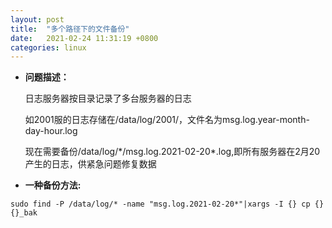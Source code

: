 ```yaml
---
layout: post
title:  "多个路径下的文件备份"
date:   2021-02-24 11:31:19 +0800
categories: linux
---
```

- **问题描述：**

  日志服务器按目录记录了多台服务器的日志

  如2001服的日志存储在/data/log/2001/，文件名为msg.log.year-month-day-hour.log

  现在需要备份/data/log/\*/msg.log.2021-02-20*.log,即所有服务器在2月20产生的日志，供紧急问题修复数据

- **一种备份方法:**
```shell
sudo find -P /data/log/* -name "msg.log.2021-02-20*"|xargs -I {} cp {} {}_bak
```
